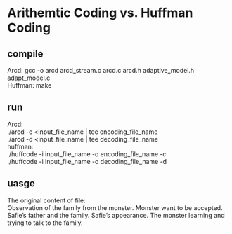 # Arithemtic Coding vs. Huffman Coding

## compile
Arcd: gcc -o arcd arcd_stream.c arcd.c arcd.h adaptive_model.h adapt_model.c<br />
Huffman: make
## run
Arcd: <br />
./arcd -e <input_file_name | tee encoding_file_name <br />
./arcd -d <input_file_name | tee decoding_file_name <br />
huffman: <br />
./huffcode -i input_file_name -o encoding_file_name -c <br />
./huffcode -i input_file_name -o decoding_file_name -d <br />

## uasge
The original content of file: <br />
Observation of the family from the monster.
Monster want to be accepted.
Safie’s father and the family.
Safie’s appearance.
The monster learning and trying to talk to the family.<br />